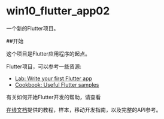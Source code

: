 # win10_flutter_app02

一个新的Flutter项目。

##开始

这个项目是Flutter应用程序的起点。

Flutter项目，可以参考一些资源:

- [Lab: Write your first Flutter app](https://docs.flutter.dev/get-started/codelab)
- [Cookbook: Useful Flutter samples](https://docs.flutter.dev/cookbook)

有关如何开始Flutter开发的帮助，请查看

[在线文档](https://docs.flutter.dev/)提供的教程，样本，移动开发指南，以及完整的API参考。

